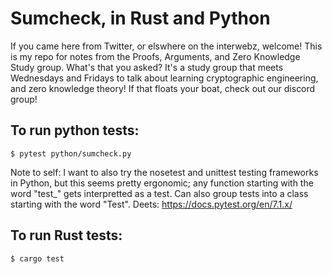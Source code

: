 # Sumcheck, in Rust and Python
If you came here from Twitter, or elswhere on the interwebz, welcome! This is my repo for notes from the
Proofs, Arguments, and Zero Knowledge Study group. What's that you asked? It's a
study group that meets Wednesdays and Fridays to talk about learning
cryptographic engineering, and zero knowledge theory! If that floats your boat,
check out our discord group! 

## To run python tests:
```
$ pytest python/sumcheck.py
```
Note to self: I want to also try the nosetest and unittest testing frameworks in Python, but this seems pretty ergonomic; any function starting with the word "test_" gets interpretted as a test. Can also group tests into a class starting with the word "Test". Deets: https://docs.pytest.org/en/7.1.x/

## To run Rust tests:
```
$ cargo test
```
